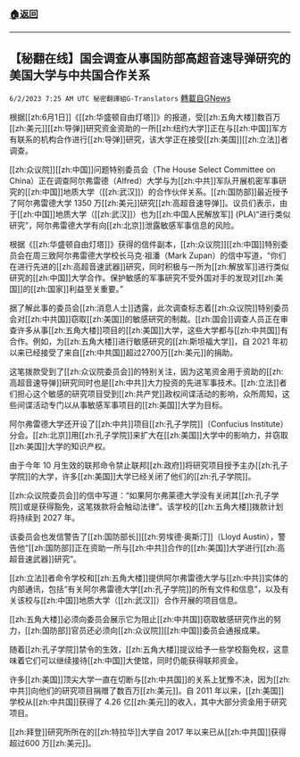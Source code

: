 ###  [:house:返回](README.md)
---


## 【秘翻在线】国会调查从事国防部高超音速导弹研究的美国大学与中共国合作关系
`6/2/2023 7:25 AM UTC 秘密翻譯組G-Translators` [轉載自GNews](https://gnews.org/articles/1351465)

根据[[zh:6月1日]]《[[zh:华盛顿自由灯塔]]》的报道，受[[zh:五角大楼]]数百万[[zh:美元]][[zh:导弹]]研究资金资助的一所[[zh:纽约大学]]正在与[[zh:中国]]军方有联系的机构合作进行[[zh:导弹]]研究，该大学正在接受[[zh:美国]][[zh:立法]]者调查。

[[zh:众议院]][[zh:中国]]问题特别委员会（The House Select Committee on China）正在调查阿尔弗雷德（Alfred）大学与为[[zh:中共]]军队开展机密军事研究的[[zh:中国]]地质大学（[[zh:武汉]]）的合作伙伴关系。[[zh:国防部]]最近授予了阿尔弗雷德大学 1350 万[[zh:美元]]研究[[zh:高超音速导弹]]。议员们表示，由于[[zh:中国]]地质大学（[[zh:武汉]]）也为[[zh:中国人民解放军]] (PLA)“进行类似研究”，阿尔弗雷德大学有向[[zh:北京]]泄露敏感军事信息的风险。

根据《[[zh:华盛顿自由灯塔]]》获得的信件副本，[[zh:众议院]][[zh:中国]]特别委员会在周三致阿尔弗雷德大学校长马克·祖潘（Mark Zupan）的信中写道，“你们在进行先进的[[zh:高超音速武器]]研究，同时积极与一所为[[zh:解放军]]进行类似研究的[[zh:中国]]大学合作。保护敏感的军事研究不受外国对手的发现对[[zh:美国]]的[[zh:国家]]利益至关重要。”

据了解此事的委员会[[zh:消息人士]]透露，此次调查标志着[[zh:众议院]]特别委员会对[[zh:中共国]]窃取[[zh:美国]]的敏感研究的制裁。[[zh:国会]]调查人员正在审查许多从事[[zh:五角大楼]]项目的[[zh:美国]]大学，这些大学都与[[zh:中共国]]有合作。例如，为[[zh:五角大楼]]进行敏感研究的[[zh:斯坦福大学]]，自 2021 年初以来已经接受了来自[[zh:中共国]]超过2700万[[zh:美元]]的捐助。

这笔拨款受到了[[zh:众议院委员会]]的特别关注，因为这笔资金用于资助的[[zh:高超音速导弹]]研究同时也是[[zh:中共]]大力投资的先进军事技术。[[zh:立法]]者们担心这个敏感的研究项目受到[[zh:共产党]]政权间谍活动的影响，众所周知，这些间谍活动专门以从事敏感军事项目的[[zh:美国]]大学为目标。

阿尔弗雷德大学还开设了[[zh:中共]]项目[[zh:孔子学院]]（Confucius Institute）分会。[[zh:北京]]用[[zh:孔子学院]]来扩大在[[zh:美国]]大学中的影响力，并窃取[[zh:美国]]大学的知识产权。

由于今年 10 月生效的联邦命令禁止联邦[[zh:政府]]将研究项目授予主办[[zh:孔子学院]]的大学，许多[[zh:美国]]大学已经关闭了他们的[[zh:孔子学院]]。

[[zh:众议院委员会]]的信中写道：“如果阿尔弗莱德大学没有关闭其[[zh:孔子学院]]或是获得豁免，这笔拨款将会触动法律”。该学校的[[zh:五角大楼]]拨款计划将持续到 2027 年。

该委员会也发信警告了[[zh:国防部长]][[zh:劳埃德·奥斯汀]]（Lloyd Austin），警告他“[[zh:国防部]]正在资助一所与[[zh:中共]]合作的[[zh:美国]]大学进行[[zh:高超音速武器]]研究”。

[[zh:立法]]者命令学校和[[zh:五角大楼]]提供阿尔弗雷德大学与[[zh:中共]]实体的内部通讯，包括“有关阿尔弗雷德大学[[zh:孔子学院]]的所有文件和信息”，以及有关该校与[[zh:中国]]地质大学（[[zh:武汉]]）合作开展的项目信息。

[[zh:五角大楼]]必须向委员会展示它为阻止[[zh:中共国]]窃取敏感研究作出的努力，[[zh:国防部]]官员还必须向[[zh:众议院]][[zh:中国]]委员会通报成果。

随着[[zh:孔子学院]]禁令的生效，[[zh:五角大楼]]提议给予一些学校豁免权，这意味着它们可以继续接待[[zh:中国]]大使馆，同时仍能获得联邦资金。

许多[[zh:美国]]顶尖大学一直在切断与[[zh:中共国]]的关系上犹豫不决，因为[[zh:中共]]向他们的研究项目捐赠了数百万[[zh:美元]]。自 2011 年以来，[[zh:美国]]学校从[[zh:中共国]]获得了 4.26 亿[[zh:美元]]的收入，其中大部分资金用于研究项目。

[[zh:拜登]]研究所所在的[[zh:特拉华]]大学自 2017 年以来已从[[zh:中共国]]获得超过600 万[[zh:美元]]。
